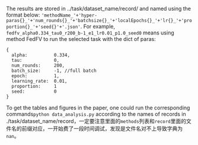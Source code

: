 The results are stored in ../task/dataset_name/record/ and named using the format below:
  ```'methodName_'+'hyper-paras{}_'+'num_rounds{}_'+'batchsize{}_'+'localEpochs{}_'+'lr{}_'+'proportion{}_'+'seed{}'+'.json'```.
For example, ```fedfv_alpha0.334_tau0_r200_b-1_e1_lr0.01_p1.0_seed0``` means using method FedFV to run the selected task with the dict of paras:
```
{
  alpha:          0.334,
  tau:            0,
  num_rounds:     200,
  batch_size:     -1, //full batch
  epoch:          1,
  learning_rate:  0.01,
  proportion:     1
  seed:           0
}
```
To get the tables and figures in the paper, one could run the corresponding commands`python data_analysis.py` according to the names of records in ./task/dataset_name/record，一定要注意里面的`methods`列表和`record`里面的文件名的前缀对应，一开始费了一段时间调试，发现是文件名对不上导致字典为`nan`。

